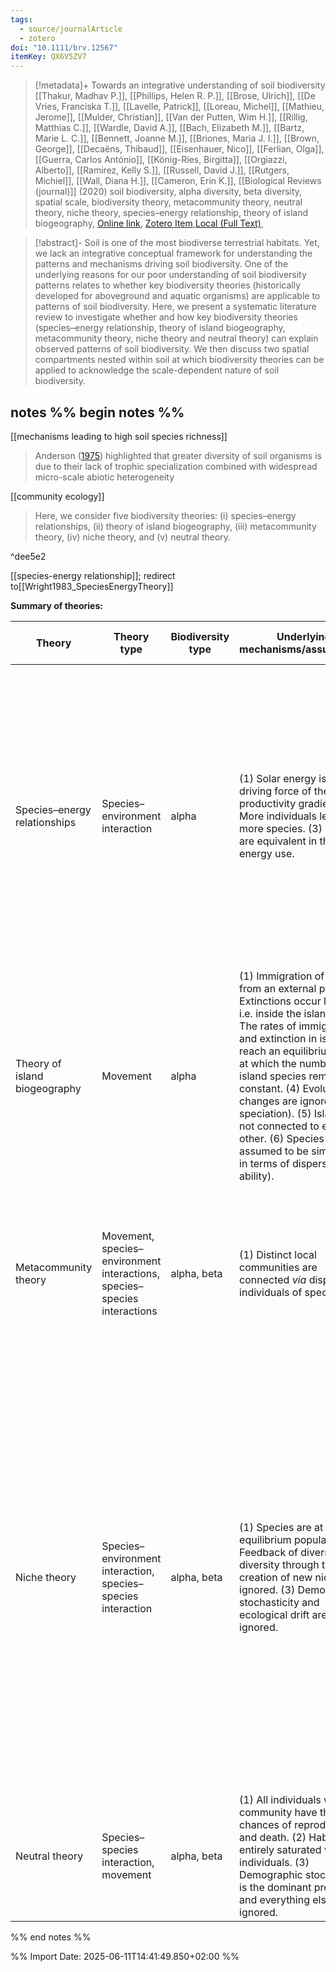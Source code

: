 ```yaml
---
tags:
  - source/journalArticle
  - zotero
doi: "10.1111/brv.12567"
itemKey: QX6V5ZV7
---
```

>[!metadata]+
> Towards an integrative understanding of soil biodiversity
> [[Thakur, Madhav P.]], [[Phillips, Helen R. P.]], [[Brose, Ulrich]], [[De Vries, Franciska T.]], [[Lavelle, Patrick]], [[Loreau, Michel]], [[Mathieu, Jerome]], [[Mulder, Christian]], [[Van der Putten, Wim H.]], [[Rillig, Matthias C.]], [[Wardle, David A.]], [[Bach, Elizabeth M.]], [[Bartz, Marie L. C.]], [[Bennett, Joanne M.]], [[Briones, Maria J. I.]], [[Brown, George]], [[Decaëns, Thibaud]], [[Eisenhauer, Nico]], [[Ferlian, Olga]], [[Guerra, Carlos António]], [[König-Ries, Birgitta]], [[Orgiazzi, Alberto]], [[Ramirez, Kelly S.]], [[Russell, David J.]], [[Rutgers, Michiel]], [[Wall, Diana H.]], [[Cameron, Erin K.]], 
> [[Biological Reviews (journal)]] (2020)
> soil biodiversity, alpha diversity, beta diversity, spatial scale, biodiversity theory, metacommunity theory, neutral theory, niche theory, species–energy relationship, theory of island biogeography, 
> [Online link](https://onlinelibrary.wiley.com/doi/abs/10.1111/brv.12567), [Zotero Item](zotero://select/library/items/QX6V5ZV7),[Local (Full Text)](file://C:/Users/aburg/Documents/references/zotero/storage/Q7ZNG8Y7/Thakur2020_integrativeunderstanding.pdf), 


>[!abstract]-
>Soil is one of the most biodiverse terrestrial habitats. Yet, we lack an integrative conceptual framework for understanding the patterns and mechanisms driving soil biodiversity. One of the underlying reasons for our poor understanding of soil biodiversity patterns relates to whether key biodiversity theories (historically developed for aboveground and aquatic organisms) are applicable to patterns of soil biodiversity. Here, we present a systematic literature review to investigate whether and how key biodiversity theories (species–energy relationship, theory of island biogeography, metacommunity theory, niche theory and neutral theory) can explain observed patterns of soil biodiversity. We then discuss two spatial compartments nested within soil at which biodiversity theories can be applied to acknowledge the scale-dependent nature of soil biodiversity.

## notes %% begin notes %%
[[mechanisms leading to high soil species richness]]
>Anderson ([1975](https://onlinelibrary.wiley.com/doi/full/10.1111/brv.12567#brv12567-bib-0004)) highlighted that greater diversity of soil organisms is due to their lack of trophic specialization combined with widespread micro-scale abiotic heterogeneity

[[community ecology]]
> Here, we consider five biodiversity theories: (i) species–energy relationships, (ii) theory of island biogeography, (iii) metacommunity theory, (iv) niche theory, and (v) neutral theory.

^dee5e2

[[species-energy relationship]]; redirect to[[Wright1983_SpeciesEnergyTheory]]

**Summary of theories:**

| Theory                        | Theory type                                                              | Biodiversity type | Underlying mechanisms/assumptions                                                                                                                                                                                                                                                                                                                                                                                                   | Main prediction(s)                                                                                                                                                                                                                                                                                                                                                                                                                                               | Challenges relevant to soil organisms                                                                                                                                                                                                                                                                                             | Foundational references                                                                                                                                                                                                                                                                                          |
| ----------------------------- | ------------------------------------------------------------------------ | ----------------- | ----------------------------------------------------------------------------------------------------------------------------------------------------------------------------------------------------------------------------------------------------------------------------------------------------------------------------------------------------------------------------------------------------------------------------------- | ---------------------------------------------------------------------------------------------------------------------------------------------------------------------------------------------------------------------------------------------------------------------------------------------------------------------------------------------------------------------------------------------------------------------------------------------------------------- | --------------------------------------------------------------------------------------------------------------------------------------------------------------------------------------------------------------------------------------------------------------------------------------------------------------------------------- | ---------------------------------------------------------------------------------------------------------------------------------------------------------------------------------------------------------------------------------------------------------------------------------------------------------------- |
| Species–energy relationships  | Species–environment interaction                                          | alpha             | (1) Solar energy is the driving force of the productivity gradient. (2) More individuals lead to more species. (3) Species are equivalent in their energy use.                                                                                                                                                                                                                                                                      | (1) The productivity of an area enhances the number of species, and their population size.                                                                                                                                                                                                                                                                                                                                                                       | (1) Soil abiotic conditions can alter the strength of productivity–soil biodiversity relationships. (2) Energy conversion depends on environmental stoichiometry. Constraints in environmental stoichiometry are particularly strong in soil. These stoichiometric constraints are overcome by interactions among soil organisms. | Wright ([1983](https://onlinelibrary.wiley.com/doi/full/10.1111/brv.12567#brv12567-bib-0156)); Rosenzweig ([1995](https://onlinelibrary.wiley.com/doi/full/10.1111/brv.12567#brv12567-bib-0122)); Evans, Warren, & Gaston ([2005](https://onlinelibrary.wiley.com/doi/full/10.1111/brv.12567#brv12567-bib-0049)) |
| Theory of island biogeography | Movement                                                                 | alpha             | (1) Immigration of species from an external pool. (2) Extinctions occur locally, i.e. inside the island. (3) The rates of immigration and extinction in islands reach an equilibrium stage at which the number of island species remains constant. (4) Evolutionary changes are ignored (e.g. speciation). (5) Islands are not connected to each other. (6) Species are assumed to be similar (e.g. in terms of dispersal ability). | (1) Larger and less remote islands contain more species. (2) More (geographically) isolated islands are poorer in species number.                                                                                                                                                                                                                                                                                                                                | (1) Movement of organisms are constrained at multiple scales in soil. (2) Difficult to define an island/continent within soil (variable across scales).                                                                                                                                                                           | MacArthur & Wilson ([1967](https://onlinelibrary.wiley.com/doi/full/10.1111/brv.12567#brv12567-bib-0088))                                                                                                                                                                                                        |
| Metacommunity theory          | Movement, species–environment interactions, species–species interactions | alpha, beta       | (1) Distinct local communities are connected _via_ dispersal of individuals of species.                                                                                                                                                                                                                                                                                                                                             | (1) Local diversity (alpha and beta) depends on dispersal capacity. This relation can be hump-shaped. (2) The persistence of species in sinks depends on species dispersal.                                                                                                                                                                                                                                                                                      | (1) Not easy to estimate dispersal ability. (2) Difficult to define distinct patches (variable across scales).                                                                                                                                                                                                                    | Wilson ([1992](https://onlinelibrary.wiley.com/doi/full/10.1111/brv.12567#brv12567-bib-0154)); Mouquet & Loreau ([2002](https://onlinelibrary.wiley.com/doi/full/10.1111/brv.12567#brv12567-bib-0100)); Leibold _et al_. ([2004](https://onlinelibrary.wiley.com/doi/full/10.1111/brv.12567#brv12567-bib-0081))  |
| Niche theory                  | Species–environment interaction, species–species interaction             | alpha, beta       | (1) Species are at their equilibrium population. (2) Feedback of diversity on diversity through the creation of new niches is ignored. (3) Demographic stochasticity and ecological drift are ignored.                                                                                                                                                                                                                              | (1) For two or more species to coexist in an environment, they must occupy different niches or at least avoid niche overlap among them as far as possible. The greater the number of limiting factors (both biotic and abiotic), the greater the biodiversity (more heterogeneity leads to greater biodiversity). (2) Species abundance distribution depends on resource partionining. (3) Species similarity decays with difference in environmental variables. | (1) Ecosystem engineering by soil organisms generates strong feedback on soil biodiversity. (2) The equilibrium is a matter of scale, and soil represents a system with cross-scale interactions. (3) Selection of the right environmental variable.                                                                              | Hutchinson ([1959](https://onlinelibrary.wiley.com/doi/full/10.1111/brv.12567#brv12567-bib-0069)); MacArthur ([1972](https://onlinelibrary.wiley.com/doi/full/10.1111/brv.12567#brv12567-bib-0087))                                                                                                              |
| Neutral theory                | Species–species interaction, movement                                    | alpha, beta       | (1) All individuals within a community have the same chances of reproduction and death. (2) Habitat is entirely saturated with individuals. (3) Demographic stochasticity is the dominant process, and everything else is ignored.                                                                                                                                                                                                  | (1) Species abundance distribution depends on spatial structure. (2) Species similarity decays with spatial distance.                                                                                                                                                                                                                                                                                                                                            | (1) Strong simplification and ignores many processes.                                                                                                                                                                                                                                                                             | Hubbell ([2001](https://onlinelibrary.wiley.com/doi/full/10.1111/brv.12567#brv12567-bib-0068)); Bell ([2001](https://onlinelibrary.wiley.com/doi/full/10.1111/brv.12567#brv12567-bib-0021))                                                                                                                      |


%% end notes %%

%% Import Date: 2025-06-11T14:41:49.850+02:00 %%
